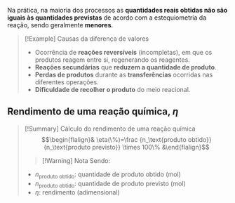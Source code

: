 Na prática, na maioria dos processos as **quantidades reais obtidas não são iguais às quantidades previstas** de acordo com a estequiometria da reação, sendo geralmente **menores**.

>[!Example] Causas da diferença de valores
>- Ocorrência de **reações reversíveis** (incompletas), em que os produtos reagem entre si, regenerando os reagentes.
>- **Reações secundárias** que **reduzem a quantidade de produto**.
>- **Perdas de produtos** durante as **transferências** ocorridas nas diferentes operações.
>- **Dificuldade de recolher o produto** do meio reacional.

## Rendimento de uma reação química, $\eta$
>[!Summary] Cálculo do rendimento de uma reação química
>$$\begin{flalign}& \eta(\%)=\frac {n_\text{produto obtido}} {n_\text{produto previsto}} \times 100\% &\end{flalign}$$
>>[!Warning] Nota
>Sendo:
>- $n_\text{produto obtido}$: quantidade de produto obtido (mol)
>- $n_\text{produto obtido}$: quantidade de produto previsto (mol)
>- $\eta$: rendimento (adimensional)


